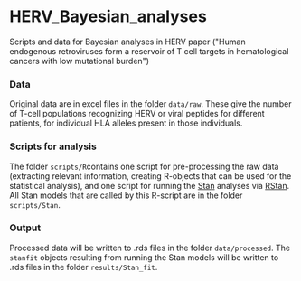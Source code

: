 # HERV_Bayesian_analyses
Scripts and data for Bayesian analyses in HERV paper ("Human endogenous retroviruses form a reservoir of T cell targets in hematological cancers with low mutational burden")

### Data
Original data are in excel files in the folder `data/raw`. These give the number of T-cell populations recognizing HERV or viral peptides for different patients, for individual HLA alleles present in those individuals.

### Scripts for analysis
The folder `scripts/R`contains one script for pre-processing the raw data (extracting relevant information, creating R-objects that can be used for the statistical analysis), and one script for running the [Stan](https://mc-stan.org) analyses via [RStan](https://mc-stan.org/users/interfaces/rstan.html). All Stan models that are called by this R-script are in the folder `scripts/Stan`. 

### Output
Processed data will be written to .rds files in the folder `data/processed`. The `stanfit` objects resulting from running the Stan models will be written to .rds files in the folder `results/Stan_fit`.
